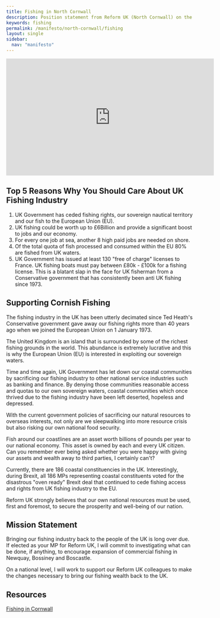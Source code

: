 ```yaml
---
title: Fishing in North Cornwall
description: Position statement from Reform UK (North Cornwall) on the fishing industry in Cornwall.
keywords: fishing
permalink: /manifesto/north-cornwall/fishing
layout: single
sidebar:
  nav: "manifesto"
---
```


<iframe width="560" height="315" src="https://www.youtube.com/embed/09-zZNdK4Wg" title="YouTube video player"
frameborder="0"
allow="accelerometer; autoplay; clipboard-write; encrypted-media; gyroscope; picture-in-picture; web-share"
allowfullscreen></iframe>

## Top 5 Reasons Why You Should Care About UK Fishing Industry

1. UK Government has ceded fishing rights, our sovereign nautical territory and our fish to the European Union (EU).
2. UK fishing could be worth up to £6Billion and provide a significant boost to jobs and our economy.
3. For every one job at sea, another 8 high paid jobs are needed on shore.
4. Of the total quota of fish processed and consumed within the EU
80% are fished from UK waters.
5. UK Government has issued at least 130 "free of charge" licenses to France. UK fishing boats must pay
between £80k - £100k for a fishing license. This is a blatant slap in the face for UK fisherman from a Conservative
government that has consistently been anti UK fishing since 1973.


## Supporting Cornish Fishing
The fishing industry in the UK has been utterly decimated since Ted Heath's Conservative government gave away our
fishing rights more than 40 years ago when we joined the European Union on 1 January 1973.

The United Kingdom is an island that is surrounded by some of the richest fishing grounds in the world. This
abundance is extremely lucrative and this is why the European Union (EU) is interested in exploiting our
sovereign waters.

Time and time again, UK Government has let down our coastal communities by sacrificing our fishing industry
to other national service industries such as banking and finance.
By denying those communities reasonable access and quotas to our own sovereign waters, coastal communities which once thrived
due to the fishing industry have been left deserted, hopeless and depressed.

With the current government policies of sacrificing our natural resources to overseas interests, not only are
we sleepwalking into more resource crisis but also risking our own national food security.

Fish around our coastlines are an asset worth billions of pounds per year to our national economy.
This asset is owned by each and every UK citizen. Can you remember ever being asked whether you were happy
with giving our assets and wealth away to third parties, I certainly can't?

Currently, there are 186 coastal constituencies in the UK. Interestingly, during Brexit, all 186 MPs
representing coastal constituents voted for the disastrous "oven ready" Brexit deal that continued to cede
fishing access and rights from UK fishing industry to the EU.

Reform UK strongly believes that our own national resources must be used, first and foremost, to secure the prosperity
and well-being of our nation.


## Mission Statement
Bringing our fishing industry back to the people of the UK is long over due. If elected as your MP for Reform UK,
I will commit to investigating what can be done, if anything, to encourage expansion of commercial fishing in Newquay,
Bossiney and Boscastle.

On a national level, I will work to support our Reform UK colleagues to make the changes necessary to bring our
fishing wealth back to the UK.

## Resources
[Fishing in Cornwall][1]

[1]: https://en.wikipedia.org/wiki/Fishing_in_Cornwall
